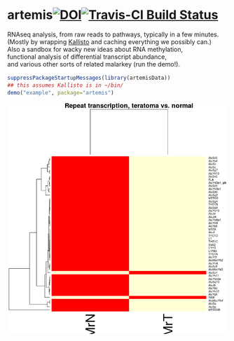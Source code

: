 # artemis[![DOI](https://zenodo.org/badge/12352/RamsinghLab/artemis.svg)](http://dx.doi.org/10.5281/zenodo.18242)[![Travis-CI Build Status](https://travis-ci.org/RamsinghLab/artemis.svg?branch=master)](https://travis-ci.org/RamsinghLab/artemis)  
RNAseq analysis, from raw reads to pathways, typically in a few minutes.  
(Mostly by wrapping [Kallisto](http://pachterlab.github.io/kallisto/) and caching everything we possibly can.)  
Also a sandbox for wacky new ideas about RNA methylation,  
functional analysis of differential transcript abundance,  
and various other sorts of related malarkey (run the demo!).  


```R
suppressPackageStartupMessages(library(artemisData))
## this assumes Kallisto is in ~/bin/
demo("example", package="artemis")
```

![repeat expression](demo/example.png "Plot generated from example code")    
